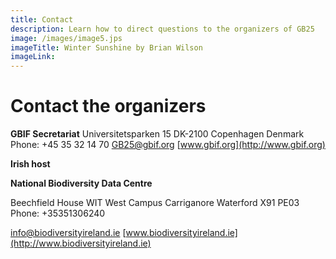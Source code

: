 ```yaml
---
title: Contact
description: Learn how to direct questions to the organizers of GB25
image: /images/image5.jps
imageTitle: Winter Sunshine by Brian Wilson
imageLink: 
---
```


# Contact the organizers

**GBIF Secretariat**
Universitetsparken 15
DK-2100 Copenhagen
Denmark
Phone: +45 35 32 14 70
[GB25@gbif.org](mailto:GB25@gbif.org)
[www.gbif.org](http://www.gbif.org)

**Irish host**

**National Biodiversity Data Centre**

Beechfield House
WIT West Campus
Carriganore
Waterford
X91 PE03
Phone: +35351306240 

[info@biodiversityireland.ie](mailto:info@biodiversityireland.ie)
[www.biodiversityireland.ie](http://www.biodiversityireland.ie)
